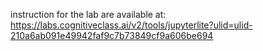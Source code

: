 instruction for the lab are available at:
https://labs.cognitiveclass.ai/v2/tools/jupyterlite?ulid=ulid-210a6ab091e49942faf9c7b73849cf9a606be694
